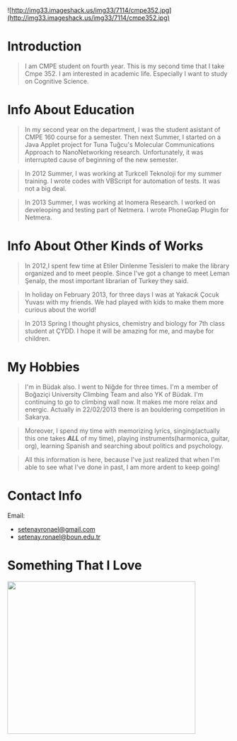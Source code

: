 ![http://img33.imageshack.us/img33/7114/cmpe352.jpg](http://img33.imageshack.us/img33/7114/cmpe352.jpg)

# Introduction #

> I am CMPE student on fourth year. This is my second time that I take Cmpe 352. I am interested in academic life. Especially I want to study on Cognitive Science.

# Info About Education #

> In my second year on the department, I was the student asistant of CMPE 160 course for a semester. Then next Summer, I started on a Java Applet project for Tuna Tuğcu's Molecular Communications Approach to NanoNetworking research. Unfortunately, it was interrupted cause of beginning of the new semester.

> In 2012 Summer, I was working at Turkcell Teknoloji for my summer training. I wrote codes with VBScript for automation of tests. It was not a big deal.

> In 2013 Summer, I was working at Inomera Research. I worked on develeoping and testing part of Netmera. I wrote PhoneGap Plugin for Netmera.


# Info About Other Kinds of Works #

> In 2012,I spent few time at Etiler Dinlenme Tesisleri to make the library organized and to meet people. Since I've got a change to meet Leman Şenalp, the most important librarian of Turkey they said.

> In holiday on February 2013, for three days I was at Yakacık Çocuk Yuvası with my friends. We had played with kids to make them more curious about the world!

> In 2013 Spring I thought physics, chemistry and biology for 7th class student at ÇYDD. I hope it will be amazing for me, and maybe for children.

# My Hobbies #

> I'm in Büdak also. I went to Niğde for three times. I'm a member of Boğaziçi University Climbing Team and also YK of Büdak. I'm continuing to go to climbing wall now. It makes me more relax and energic. Actually in 22/02/2013 there is an bouldering competition in Sakarya.

> Moreover, I spend my time with memorizing lyrics, singing(actually this one takes **_ALL_** of my time), playing instruments(harmonica, guitar, org), learning Spanish and searching about politics and psychology.

> All this information is here, because I've just realized that when I'm able to see what I've done in past, I am more ardent to keep going!

# Contact Info #

Email:
  * setenayronael@gmail.com
  * setenay.ronael@boun.edu.tr

# Something That I Love #

<a href='http://www.youtube.com/watch?feature=player_embedded&v=9g-33xsL5QQ' target='_blank'><img src='http://img.youtube.com/vi/9g-33xsL5QQ/0.jpg' width='425' height=344 /></a>